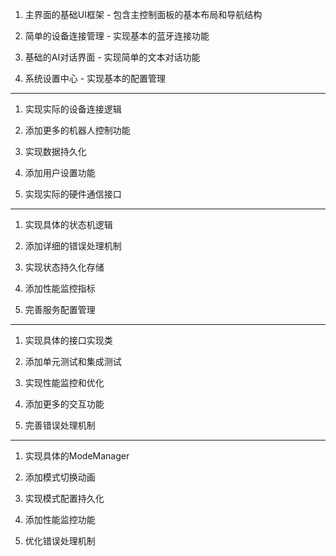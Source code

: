 1. 主界面的基础UI框架 - 包含主控制面板的基本布局和导航结构

2. 简单的设备连接管理 - 实现基本的蓝牙连接功能

3. 基础的AI对话界面 - 实现简单的文本对话功能

4. 系统设置中心 - 实现基本的配置管理

---
1. 实现实际的设备连接逻辑

2. 添加更多的机器人控制功能

3. 实现数据持久化

4. 添加用户设置功能

5. 实现实际的硬件通信接口

---
1. 实现具体的状态机逻辑

2. 添加详细的错误处理机制

3. 实现状态持久化存储

4. 添加性能监控指标

5. 完善服务配置管理

---
1. 实现具体的接口实现类

2. 添加单元测试和集成测试

3. 实现性能监控和优化

4. 添加更多的交互功能

5. 完善错误处理机制

---
1. 实现具体的ModeManager

2. 添加模式切换动画

3. 实现模式配置持久化

4. 添加性能监控功能

5. 优化错误处理机制